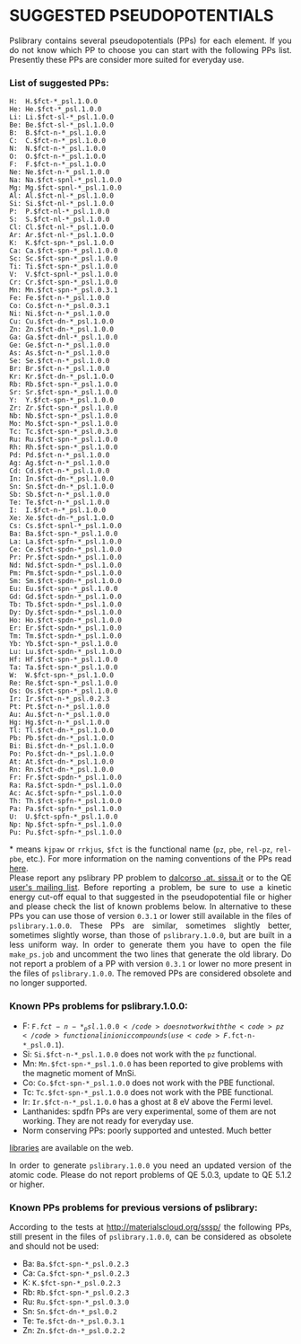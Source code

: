 # SUGGESTED PSEUDOPOTENTIALS 

<p align="justify"> Pslibrary contains several pseudopotentials (PPs) for each element.
If you do not know which PP to choose you can start with the following 
PPs list. 
Presently these PPs are consider more suited for everyday use.</p>

### List of suggested PPs:
```
H:  H.$fct-*_psl.1.0.0 
He: He.$fct-*_psl.1.0.0    
Li: Li.$fct-sl-*_psl.1.0.0    
Be: Be.$fct-sl-*_psl.1.0.0    
B:  B.$fct-n-*_psl.1.0.0    
C:  C.$fct-n-*_psl.1.0.0    
N:  N.$fct-n-*_psl.1.0.0    
O:  O.$fct-n-*_psl.1.0.0    
F:  F.$fct-n-*_psl.1.0.0    
Ne: Ne.$fct-n-*_psl.1.0.0    
Na: Na.$fct-spnl-*_psl.1.0.0    
Mg: Mg.$fct-spnl-*_psl.1.0.0    
Al: Al.$fct-nl-*_psl.1.0.0    
Si: Si.$fct-nl-*_psl.1.0.0    
P:  P.$fct-nl-*_psl.1.0.0    
S:  S.$fct-nl-*_psl.1.0.0    
Cl: Cl.$fct-nl-*_psl.1.0.0    
Ar: Ar.$fct-nl-*_psl.1.0.0    
K:  K.$fct-spn-*_psl.1.0.0    
Ca: Ca.$fct-spn-*_psl.1.0.0    
Sc: Sc.$fct-spn-*_psl.1.0.0    
Ti: Ti.$fct-spn-*_psl.1.0.0    
V:  V.$fct-spnl-*_psl.1.0.0    
Cr: Cr.$fct-spn-*_psl.1.0.0    
Mn: Mn.$fct-spn-*_psl.0.3.1    
Fe: Fe.$fct-n-*_psl.1.0.0    
Co: Co.$fct-n-*_psl.0.3.1    
Ni: Ni.$fct-n-*_psl.1.0.0    
Cu: Cu.$fct-dn-*_psl.1.0.0    
Zn: Zn.$fct-dn-*_psl.1.0.0    
Ga: Ga.$fct-dnl-*_psl.1.0.0    
Ge: Ge.$fct-n-*_psl.1.0.0    
As: As.$fct-n-*_psl.1.0.0    
Se: Se.$fct-n-*_psl.1.0.0    
Br: Br.$fct-n-*_psl.1.0.0    
Kr: Kr.$fct-dn-*_psl.1.0.0    
Rb: Rb.$fct-spn-*_psl.1.0.0    
Sr: Sr.$fct-spn-*_psl.1.0.0 
Y:  Y.$fct-spn-*_psl.1.0.0    
Zr: Zr.$fct-spn-*_psl.1.0.0    
Nb: Nb.$fct-spn-*_psl.1.0.0    
Mo: Mo.$fct-spn-*_psl.1.0.0    
Tc: Tc.$fct-spn-*_psl.0.3.0    
Ru: Ru.$fct-spn-*_psl.1.0.0    
Rh: Rh.$fct-spn-*_psl.1.0.0    
Pd: Pd.$fct-n-*_psl.1.0.0    
Ag: Ag.$fct-n-*_psl.1.0.0    
Cd: Cd.$fct-n-*_psl.1.0.0 
In: In.$fct-dn-*_psl.1.0.0    
Sn: Sn.$fct-dn-*_psl.1.0.0    
Sb: Sb.$fct-n-*_psl.1.0.0    
Te: Te.$fct-n-*_psl.1.0.0    
I:  I.$fct-n-*_psl.1.0.0    
Xe: Xe.$fct-dn-*_psl.1.0.0    
Cs: Cs.$fct-spnl-*_psl.1.0.0    
Ba: Ba.$fct-spn-*_psl.1.0.0 
La: La.$fct-spfn-*_psl.1.0.0    
Ce: Ce.$fct-spdn-*_psl.1.0.0    
Pr: Pr.$fct-spdn-*_psl.1.0.0    
Nd: Nd.$fct-spdn-*_psl.1.0.0    
Pm: Pm.$fct-spdn-*_psl.1.0.0    
Sm: Sm.$fct-spdn-*_psl.1.0.0    
Eu: Eu.$fct-spn-*_psl.1.0.0 
Gd: Gd.$fct-spdn-*_psl.1.0.0    
Tb: Tb.$fct-spdn-*_psl.1.0.0    
Dy: Dy.$fct-spdn-*_psl.1.0.0    
Ho: Ho.$fct-spdn-*_psl.1.0.0    
Er: Er.$fct-spdn-*_psl.1.0.0    
Tm: Tm.$fct-spdn-*_psl.1.0.0    
Yb: Yb.$fct-spn-*_psl.1.0.0    
Lu: Lu.$fct-spdn-*_psl.1.0.0 
Hf: Hf.$fct-spn-*_psl.1.0.0    
Ta: Ta.$fct-spn-*_psl.1.0.0    
W:  W.$fct-spn-*_psl.1.0.0    
Re: Re.$fct-spn-*_psl.1.0.0    
Os: Os.$fct-spn-*_psl.1.0.0    
Ir: Ir.$fct-n-*_psl.0.2.3    
Pt: Pt.$fct-n-*_psl.1.0.0    
Au: Au.$fct-n-*_psl.1.0.0    
Hg: Hg.$fct-n-*_psl.1.0.0 
Tl: Tl.$fct-dn-*_psl.1.0.0    
Pb: Pb.$fct-dn-*_psl.1.0.0    
Bi: Bi.$fct-dn-*_psl.1.0.0    
Po: Po.$fct-dn-*_psl.1.0.0    
At: At.$fct-dn-*_psl.1.0.0    
Rn: Rn.$fct-dn-*_psl.1.0.0
Fr: Fr.$fct-spdn-*_psl.1.0.0    
Ra: Ra.$fct-spdn-*_psl.1.0.0    
Ac: Ac.$fct-spfn-*_psl.1.0.0    
Th: Th.$fct-spfn-*_psl.1.0.0    
Pa: Pa.$fct-spfn-*_psl.1.0.0    
U:  U.$fct-spfn-*_psl.1.0.0
Np: Np.$fct-spfn-*_psl.1.0.0    
Pu: Pu.$fct-spfn-*_psl.1.0.0
```
<p align="justify"> * means <code>kjpaw</code> or <code>rrkjus</code>, <code>$fct</code> is the functional name (<code>pz</code>, <code>pbe</code>, <code>rel-pz</code>, <code>rel-pbe</code>, etc.). For more information on the naming conventions of the PPs read 
<a href="http://www.quantum-espresso.org/pseudopotentials/naming-convention/">here</a>.
<br>
Please report any pslibrary PP problem to <a href="mailto:dalcorso .at. sissa.it"> dalcorso .at. sissa.it</a> or to the QE
<a href="mailto:users@lists.quantum-espresso.org">user's mailing list</a>.
Before reporting a problem, be sure to use a kinetic energy 
cut-off equal to that suggested in the pseudopotential file or higher 
and please check the list of known problems below.  
In alternative to these PPs you can use those of version <code>0.3.1</code> 
or lower still available in the files of <code>pslibrary.1.0.0</code>.
These PPs are similar, sometimes slightly better, sometimes slightly worse, 
than those of <code>pslibrary.1.0.0</code>, but are built in a less uniform way.
In order to generate them you have to open the file <code>make_ps.job</code>
and uncomment the two lines that generate the old library.
Do not report a problem of a PP with version <code>0.3.1</code> or lower no more
present in the files of <code>pslibrary.1.0.0</code>. The removed PPs are considered obsolete and no longer supported.</p>

### Known PPs problems for pslibrary.1.0.0:
* F:  <code>F.$fct-n-*_psl.1.0.0</code> does not work with the <code>pz</code> functional in ionic compounds (use <code>F.$fct-n-*_psl.0.1</code>).
* Si:  <code>Si.$fct-n-*_psl.1.0.0</code> does not work with the <code>pz</code> functional.
* Mn: <code>Mn.$fct-spn-*_psl.1.0.0</code> has been reported to give problems with
the magnetic moment of MnSi.  
* Co: <code>Co.$fct-spn-*_psl.1.0.0</code> does not work with the PBE functional.
* Tc: <code>Tc.$fct-spn-*_psl.1.0.0</code> does not work with the PBE functional.
* Ir: <code>Ir.$fct-n-*_psl.1.0.0</code> has a ghost at 8 eV above the Fermi level.
* Lanthanides: spdfn PPs are very experimental, some of them are not working.
They are not ready for everyday use.
* Norm conserving PPs: poorly supported and untested. Much better 
<a href="http://www.quantum-espresso.org/pseudopotentials/about/">
libraries</a> are available on the web. 

<p align="justify"> In order to generate <code>pslibrary.1.0.0</code> you 
need an updated version of the atomic code. Please do not report problems 
of QE 5.0.3, update to QE 5.1.2 or higher.</p>

### Known PPs problems for previous versions of pslibrary:
<p align="justify">
According to the tests at <a href="http://materialscloud.org/sssp/">http://materialscloud.org/sssp/</a> the following PPs, still present in the files of 
<code>pslibrary.1.0.0</code>, can be considered as obsolete and should 
not be used:</p>

* Ba: <code>Ba.$fct-spn-*_psl.0.2.3</code>
* Ca: <code>Ca.$fct-spn-*_psl.0.2.3</code>
* K:  <code>K.$fct-spn-*_psl.0.2.3</code>
* Rb: <code>Rb.$fct-spn-*_psl.0.2.3</code>
* Ru: <code>Ru.$fct-spn-*_psl.0.3.0</code>
* Sn: <code>Sn.$fct-dn-*_psl.0.2</code>
* Te: <code>Te.$fct-dn-*_psl.0.3.1</code>
* Zn: <code>Zn.$fct-dn-*_psl.0.2.2</code>
